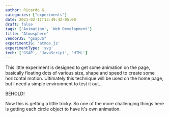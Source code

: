 ```yaml
---
author: Ricardo G.
categories: ["experiments"]
date: 2021-02-11T13:49:42-05:00
draft: false
tags: ['Animation', 'Web Development']
title: "Atmosphere"
vendorJS: "gsapJS"
experimentJS: 'atmos.js'
experimentType: 'svg'
tech: ['GSAP', 'JavaScript', 'HTML']
---
```

This little experiment is designed to get some animation on the page, basically floating dots of various size, shape and speed to create some horizontal motion. Ultimately this technique will be used on the home page, but I need a simple environment to test it out...

BEHOLD!

Now this is getting a little tricky. So one of the more challenging things here is getting each circle object to have it's own animation.
